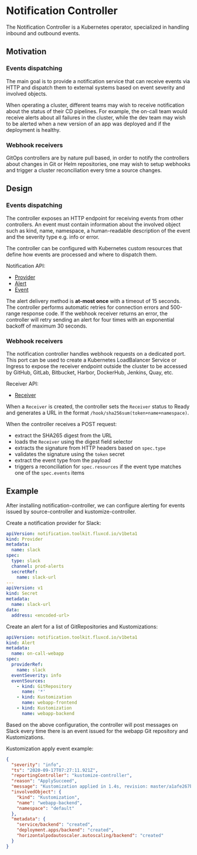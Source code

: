 # Notification Controller

The Notification Controller is a Kubernetes operator, specialized in handling inbound and outbound events.

## Motivation

### Events dispatching 

The main goal is to provide a notification service that can
receive events via HTTP and dispatch them to external systems
based on event severity and involved objects.

When operating a cluster, different teams may wish to receive notification about the status
of their CD pipelines. For example, the on-call team would receive alerts about all
failures in the cluster, while the dev team may wish to be alerted when a new version 
of an app was deployed and if the deployment is healthy.

### Webhook receivers

GitOps controllers are by nature pull based, in order to notify the controllers about
changes in Git or Helm repositories, one may wish to setup webhooks and trigger 
a cluster reconciliation every time a source changes.

## Design

### Events dispatching

The controller exposes an HTTP endpoint for receiving events from other controllers.
An event must contain information about the involved object such as kind, name, namespace,
a human-readable description of the event and the severity type e.g. info or error.

The controller can be configured with Kubernetes custom resources that define how
events are processed and where to dispatch them.

Notification API:

* [Provider](v1beta1/provider.md)
* [Alert](v1beta1/alert.md)
* [Event](v1beta1/event.md)

The alert delivery method is **at-most once** with a timeout of 15 seconds.
The controller performs automatic retries for connection errors and 500-range response code.
If the webhook receiver returns an error, the controller will retry sending an alert for four times
with an exponential backoff of maximum 30 seconds.

### Webhook receivers

The notification controller handles webhook requests on a dedicated port.
This port can be used to create a Kubernetes LoadBalancer Service or
Ingress to expose the receiver endpoint outside the cluster
to be accessed by GitHub, GitLab, Bitbucket, Harbor, DockerHub, Jenkins, Quay, etc.

Receiver API:

* [Receiver](v1beta1/receiver.md)

When a `Receiver` is created, the controller sets the `Receiver`
status to Ready and generates a URL in the format `/hook/sha256sum(token+name+namespace)`.

When the controller receives a POST request:
* extract the SHA265 digest from the URL
* loads the `Receiver` using the digest field selector
* extracts the signature from HTTP headers based on `spec.type`
* validates the signature using the `token` secret
* extract the event type from the payload 
* triggers a reconciliation for `spec.resources` if the event type matches one of the `spec.events` items

## Example

After installing notification-controller, we can configure alerting for events issued
by source-controller and kustomize-controller.

Create a notification provider for Slack:

```yaml
apiVersion: notification.toolkit.fluxcd.io/v1beta1
kind: Provider
metadata:
  name: slack
spec:
  type: slack
  channel: prod-alerts
  secretRef:
    name: slack-url
---
apiVersion: v1
kind: Secret
metadata:
  name: slack-url
data:
  address: <encoded-url>
```

Create an alert for a list of GitRepositories and Kustomizations:

```yaml
apiVersion: notification.toolkit.fluxcd.io/v1beta1
kind: Alert
metadata:
  name: on-call-webapp
spec:
  providerRef: 
    name: slack
  eventSeverity: info
  eventSources:
    - kind: GitRepository
      name: '*'
    - kind: Kustomization
      name: webapp-frontend
    - kind: Kustomization
      name: webapp-backend
```

Based on the above configuration, the controller will post messages on Slack every time there is an event
issued for the webapp Git repository and Kustomizations.

Kustomization apply event example:

```json
{
  "severity": "info",
  "ts": "2020-09-17T07:27:11.921Z",
  "reportingController": "kustomize-controller",
  "reason": "ApplySucceed",
  "message": "Kustomization applied in 1.4s, revision: master/a1afe267b54f38b46b487f6e938a6fd508278c07",
  "involvedObject": {
    "kind": "Kustomization",
    "name": "webapp-backend",
    "namespace": "default"
  },
  "metadata": {
    "service/backend": "created",
    "deployment.apps/backend": "created",
    "horizontalpodautoscaler.autoscaling/backend": "created"
  }
}
```
